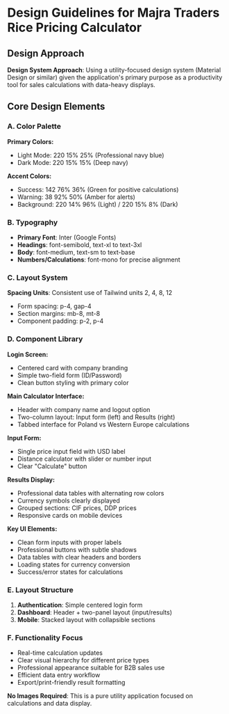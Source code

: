 # Design Guidelines for Majra Traders Rice Pricing Calculator

## Design Approach
**Design System Approach**: Using a utility-focused design system (Material Design or similar) given the application's primary purpose as a productivity tool for sales calculations with data-heavy displays.

## Core Design Elements

### A. Color Palette
**Primary Colors:**
- Light Mode: 220 15% 25% (Professional navy blue)
- Dark Mode: 220 15% 15% (Deep navy)

**Accent Colors:**
- Success: 142 76% 36% (Green for positive calculations)
- Warning: 38 92% 50% (Amber for alerts)
- Background: 220 14% 96% (Light) / 220 15% 8% (Dark)

### B. Typography
- **Primary Font**: Inter (Google Fonts)
- **Headings**: font-semibold, text-xl to text-3xl
- **Body**: font-medium, text-sm to text-base
- **Numbers/Calculations**: font-mono for precise alignment

### C. Layout System
**Spacing Units**: Consistent use of Tailwind units 2, 4, 8, 12
- Form spacing: p-4, gap-4
- Section margins: mb-8, mt-8
- Component padding: p-2, p-4

### D. Component Library

**Login Screen:**
- Centered card with company branding
- Simple two-field form (ID/Password)
- Clean button styling with primary color

**Main Calculator Interface:**
- Header with company name and logout option
- Two-column layout: Input form (left) and Results (right)
- Tabbed interface for Poland vs Western Europe calculations

**Input Form:**
- Single price input field with USD label
- Distance calculator with slider or number input
- Clear "Calculate" button

**Results Display:**
- Professional data tables with alternating row colors
- Currency symbols clearly displayed
- Grouped sections: CIF prices, DDP prices
- Responsive cards on mobile devices

**Key UI Elements:**
- Clean form inputs with proper labels
- Professional buttons with subtle shadows
- Data tables with clear headers and borders
- Loading states for currency conversion
- Success/error states for calculations

### E. Layout Structure
1. **Authentication**: Simple centered login form
2. **Dashboard**: Header + two-panel layout (input/results)
3. **Mobile**: Stacked layout with collapsible sections

### F. Functionality Focus
- Real-time calculation updates
- Clear visual hierarchy for different price types
- Professional appearance suitable for B2B sales use
- Efficient data entry workflow
- Export/print-friendly result formatting

**No Images Required**: This is a pure utility application focused on calculations and data display.